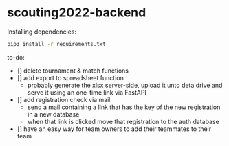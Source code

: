 # scouting2022-backend

Installing dependencies: 
```sh
pip3 install -r requirements.txt
```

to-do:
- [] delete tournament & match functions
- [] add export to spreadsheet function
    - probably generate the xlsx server-side, upload it unto deta drive
    and serve it using an one-time link via FastAPI
- [] add registration check via mail
    - send a mail containing a link that has the key of the new registration in a new database
    - when that link is clicked move that registration to the auth database
- [] have an easy way for team owners to add their teammates to their team